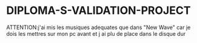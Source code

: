 # DIPLOMA-S-VALIDATION-PROJECT
ATTENTION:j'ai mis les musiques adequates que dans "New Wave" car je dois les mettres sur mon pc avant et j ai plu de place dans le disque dur
